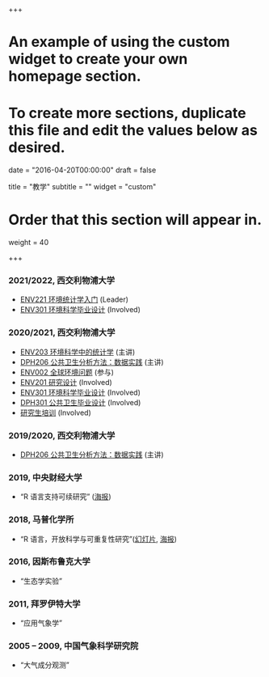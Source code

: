 +++
# An example of using the custom widget to create your own homepage section.
# To create more sections, duplicate this file and edit the values below as desired.

date = "2016-04-20T00:00:00"
draft = false

title = "教学"
subtitle = ""
widget = "custom"

# Order that this section will appear in.
weight = 40

+++

### 2021/2022, 西交利物浦大学
- [ENV221 环境统计学入门](http://modules.xjtlu.edu.cn/MOD_CAT.aspx?mod_code=ENV221) (Leader)
- [ENV301 环境科学毕业设计](http://modules.xjtlu.edu.cn/MOD_CAT.aspx?mod_code=ENV301) (Involved)

### 2020/2021, 西交利物浦大学

- [ENV203 环境科学中的统计学](http://modules.xjtlu.edu.cn/MOD_CAT.aspx?mod_code=ENV203) (主讲)
- [DPH206 公共卫生分析方法：数据实践](http://modules.xjtlu.edu.cn/MOD_CAT.aspx?mod_code=DPH206) (主讲)
- [ENV002 全球环境问题](http://modules.xjtlu.edu.cn/MOD_CAT.aspx?mod_code=ENV002) (参与)
- [ENV201 研究设计](http://modules.xjtlu.edu.cn/MOD_CAT.aspx?mod_code=ENV201) (Involved)
- [ENV301 环境科学毕业设计](http://modules.xjtlu.edu.cn/MOD_CAT.aspx?mod_code=ENV301) (Involved)
- [DPH301 公共卫生毕业设计](http://modules.xjtlu.edu.cn/MOD_CAT.aspx?mod_code=DPH301) (Involved)
- [研究生培训](https://www.learningmall.cn/course/view.php?id=847) (Involved)

### 2019/2020, 西交利物浦大学

- [DPH206 公共卫生分析方法：数据实践](http://modules.xjtlu.edu.cn/MOD_CAT.aspx?mod_code=DPH206) (主讲)

### 2019, 中央财经大学
- “R 语言支持可续研究” ([海报](https://openr.pzhao.org/slides/cufe2019/))

### 2018, 马普化学所
- “R 语言，开放科学与可重复性研究”([幻灯片](http://www.pzhao.org/slides/ross-mpic), [海报](http://www.pzhao.org/poster/r-intro-mpic))

### 2016, 因斯布鲁克大学
- “生态学实验”

### 2011, 拜罗伊特大学
- “应用气象学”

### 2005 – 2009, 中国气象科学研究院
- “大气成分观测”
